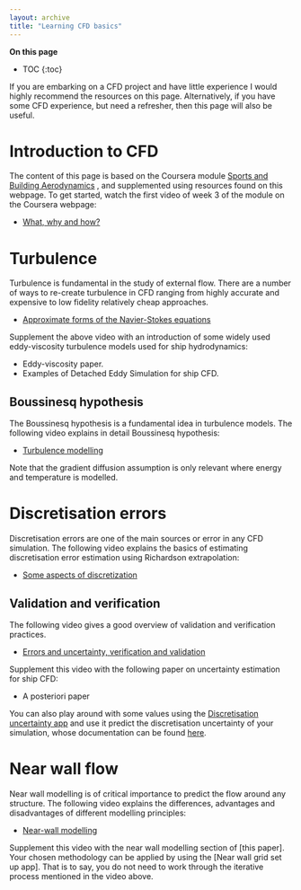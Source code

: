 ```yaml
---
layout: archive
title: "Learning CFD basics"
---
```


**On this page**
* TOC
{:toc}

If you are embarking on a CFD project and have little experience I would highly recommend the resources on this page. Alternatively, if you have some CFD experience, but need a refresher, then this page will also be useful. 

# Introduction to CFD

The content of this page is based on the Coursera module [Sports and Building Aerodynamics](https://www.coursera.org/learn/sports-building-aerodynamics) , and supplemented using resources found on this webpage. 
To get started, watch the first video of week 3 of the module on the Coursera webpage: 
- [What, why and how?](https://www.coursera.org/lecture/sports-building-aerodynamics/3-1-what-why-and-how-ibIXR)

# Turbulence 
Turbulence is fundamental in the study of external flow. There are a number of ways to re-create turbulence in CFD ranging from highly accurate and expensive to low fidelity relatively cheap approaches. 

- [Approximate forms of the Navier-Stokes equations](https://www.coursera.org/lecture/sports-building-aerodynamics/3-2-approximate-forms-of-the-navier-stokes-equations-kZOGb)

Supplement the above video with an introduction of some widely used eddy-viscosity turbulence models used for ship hydrodynamics:

- Eddy-viscosity paper.
- Examples of Detached Eddy Simulation for ship CFD.

## Boussinesq hypothesis

The Boussinesq hypothesis is a fundamental idea in turbulence models. The following video explains in detail Boussinesq hypothesis:

- [Turbulence modelling](https://www.coursera.org/lecture/sports-building-aerodynamics/3-3-turbulence-modeling-9awyB)

Note that the gradient diffusion assumption is only relevant where energy and temperature is modelled.

# Discretisation errors

Discretisation errors are one of the main sources or error in any CFD simulation. The following video explains the basics of estimating discretisation error estimation using Richardson extrapolation: 

- [Some aspects of discretization](https://www.coursera.org/lecture/sports-building-aerodynamics/3-4-some-aspects-of-discretization-nQ7Q9)


## Validation and verification

The following video gives a good overview of validation and verification practices. 

- [Errors and uncertainty, verification and validation](https://www.coursera.org/lecture/sports-building-aerodynamics/3-6-errors-and-uncertainty-verification-and-validation-Qf1lu)


Supplement this video with the following paper on uncertainty estimation for ship CFD:

- A posteriori paper

You can also play around with some values using the [Discretisation uncertainty app]() and use it predict the discretisation uncertainty of your simulation, whose documentation can be found [here]().

# Near wall flow

Near wall modelling is of critical importance to predict the flow around any structure. The following video explains the differences, advantages and disadvantages of different modelling principles:

- [Near-wall modelling](https://www.coursera.org/lecture/sports-building-aerodynamics/3-5-near-wall-modeling-mhtyh)

Supplement this video with the near wall modelling section of [this paper]. Your chosen methodology can be applied by using the [Near wall grid set up app]. That is to say, you do not need to work through the iterative process mentioned in the video above.






























